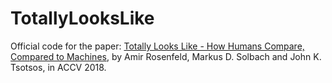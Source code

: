 # TotallyLooksLike
Official code for the paper: [Totally Looks Like - How Humans Compare, Compared to Machines](https://arxiv.org/abs/1803.01485), by Amir Rosenfeld, Markus D. Solbach and John K. Tsotsos, in ACCV 2018.
